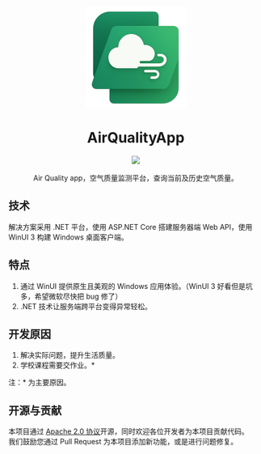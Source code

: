 <div align="center">
<img src="AirQualityApp.WinUI/Assets/Icon.png" width="200"/>

# AirQualityApp

<a href="https://apps.microsoft.com/detail/9nzb5v13h77b?referrer=appbadge&launch=true&mode=full">
	<img src="https://get.microsoft.com/images/en-us%20dark.svg" width="200"/>
</a>

Air Quality app，空气质量监测平台，查询当前及历史空气质量。

</div>

## 技术
解决方案采用 .NET 平台，使用 ASP.NET Core 搭建服务器端 Web API，使用 WinUI 3 构建 Windows 桌面客户端。

## 特点
1. 通过 WinUI 提供原生且美观的 Windows 应用体验。（WinUI 3 好看但是坑多，希望微软尽快把 bug 修了）
2. .NET 技术让服务端跨平台变得异常轻松。

## 开发原因
1. 解决实际问题，提升生活质量。
2. 学校课程需要交作业。*

注：* 为主要原因。

## 开源与贡献
本项目通过 [Apache 2.0 协议](LICENSE)开源，同时欢迎各位开发者为本项目贡献代码。  
我们鼓励您通过 Pull Request 为本项目添加新功能，或是进行问题修复。  
